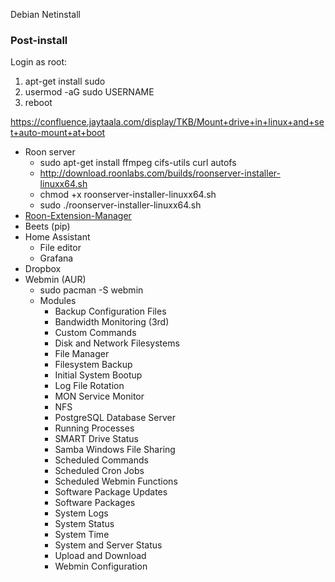 Debian Netinstall

### Post-install

Login as root:

1. apt-get install sudo
2. usermod -aG sudo USERNAME
3. reboot

https://confluence.jaytaala.com/display/TKB/Mount+drive+in+linux+and+set+auto-mount+at+boot

* Roon server
  * sudo apt-get install ffmpeg cifs-utils curl autofs
  * http://download.roonlabs.com/builds/roonserver-installer-linuxx64.sh
  * chmod +x roonserver-installer-linuxx64.sh
  * sudo ./roonserver-installer-linuxx64.sh
* [Roon-Extension-Manager](https://github.com/TheAppgineer/roon-extension-manager/wiki/Installation#linux)
* Beets (pip)
* Home Assistant
  * File editor
  * Grafana
* Dropbox
* Webmin (AUR)
  * sudo pacman -S webmin
  * Modules
    * Backup Configuration Files
    * Bandwidth Monitoring (3rd)
    * Custom Commands
    * Disk and Network Filesystems
    * File Manager
    * Filesystem Backup
    * Initial System Bootup
    * Log File Rotation
    * MON Service Monitor
    * NFS
    * PostgreSQL Database Server
    * Running Processes
    * SMART Drive Status
    * Samba Windows File Sharing
    * Scheduled Commands
    * Scheduled Cron Jobs
    * Scheduled Webmin Functions
    * Software Package Updates
    * Software Packages
    * System Logs
    * System Status
    * System Time
    * System and Server Status
    * Upload and Download
    * Webmin Configuration
